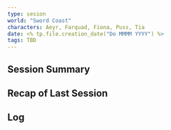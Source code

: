 ```yaml
---
type: sesion
world: "Sword Coast"
characters: Aeyr, Farquad, Fiona, Puss, Tia
date: <% tp.file.creation_date("Do MMMM YYYY") %>
tags: TBD
---
```


## Session Summary

## Recap of Last Session

## Log
